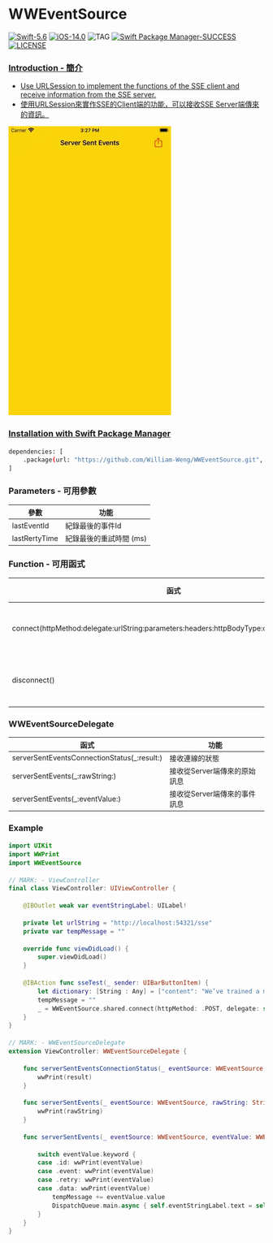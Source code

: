 # WWEventSource
[![Swift-5.6](https://img.shields.io/badge/Swift-5.6-orange.svg?style=flat)](https://developer.apple.com/swift/) [![iOS-14.0](https://img.shields.io/badge/iOS-14.0-pink.svg?style=flat)](https://developer.apple.com/swift/) ![TAG](https://img.shields.io/github/v/tag/William-Weng/WWEventSource) [![Swift Package Manager-SUCCESS](https://img.shields.io/badge/Swift_Package_Manager-SUCCESS-blue.svg?style=flat)](https://developer.apple.com/swift/) [![LICENSE](https://img.shields.io/badge/LICENSE-MIT-yellow.svg?style=flat)](https://developer.apple.com/swift/)

### [Introduction - 簡介](https://swiftpackageindex.com/William-Weng)
- [Use URLSession to implement the functions of the SSE client and receive information from the SSE server.]()
- [使用URLSession來實作SSE的Client端的功能，可以接收SSE Server端傳來的資訊。](https://apifox.com/apiskills/sse-vs-websocket/)

![](./Example.webp)

### [Installation with Swift Package Manager](https://medium.com/彼得潘的-swift-ios-app-開發問題解答集/使用-spm-安裝第三方套件-xcode-11-新功能-2c4ffcf85b4b)
```bash
dependencies: [
    .package(url: "https://github.com/William-Weng/WWEventSource.git", .upToNextMajor(from: "1.2.0"))
]
```

### Parameters - 可用參數
|參數|功能|
|-|-|
|lastEventId|紀錄最後的事件Id|
|lastRertyTime|紀錄最後的重試時間 (ms)|

### Function - 可用函式
|函式|功能|
|-|-|
|connect(httpMethod:delegate:urlString:parameters:headers:httpBodyType:configuration:queue:)|開啟SSE連線|
|disconnect()|關閉SSE連線|

### WWEventSourceDelegate
|函式|功能|
|-|-|
|serverSentEventsConnectionStatus(_:result:)|接收連線的狀態|
|serverSentEvents(_:rawString:)|接收從Server端傳來的原始訊息|
|serverSentEvents(_:eventValue:)|接收從Server端傳來的事件訊息|

### Example
```swift
import UIKit
import WWPrint
import WWEventSource

// MARK: - ViewController
final class ViewController: UIViewController {

    @IBOutlet weak var eventStringLabel: UILabel!
    
    private let urlString = "http://localhost:54321/sse"
    private var tempMessage = ""
    
    override func viewDidLoad() {
        super.viewDidLoad()
    }
    
    @IBAction func sseTest(_ sender: UIBarButtonItem) {
        let dictionary: [String : Any] = ["content": "We’ve trained a model called ChatGPT which interacts in a conversational way. The dialogue format makes it possible for ChatGPT to answer followup questions, admit its mistakes, challenge incorrect premises, and reject inappropriate requests.", "delayTime": 0.05]
        tempMessage = ""
        _ = WWEventSource.shared.connect(httpMethod: .POST, delegate: self, urlString: urlString, httpBodyType: .dictionary(dictionary))
    }
}

// MARK: - WWEventSourceDelegate
extension ViewController: WWEventSourceDelegate {
        
    func serverSentEventsConnectionStatus(_ eventSource: WWEventSource, result: Result<WWEventSource.Constant.ConnectionStatus, Error>) {
        wwPrint(result)
    }
    
    func serverSentEvents(_ eventSource: WWEventSource, rawString: String) {
        wwPrint(rawString)
    }
    
    func serverSentEvents(_ eventSource: WWEventSource, eventValue: WWEventSource.Constant.EventValue) {
        
        switch eventValue.keyword {
        case .id: wwPrint(eventValue)
        case .event: wwPrint(eventValue)
        case .retry: wwPrint(eventValue)
        case .data: wwPrint(eventValue)
            tempMessage += eventValue.value
            DispatchQueue.main.async { self.eventStringLabel.text = self.tempMessage }
        }
    }
}
```

